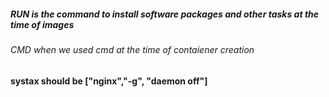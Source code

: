 ##### RUN is the command to install software packages and other tasks at  the time of images

###### CMD when we used cmd at the time of contaiener creation


####  systax should be ["nginx","-g", "daemon off"]




